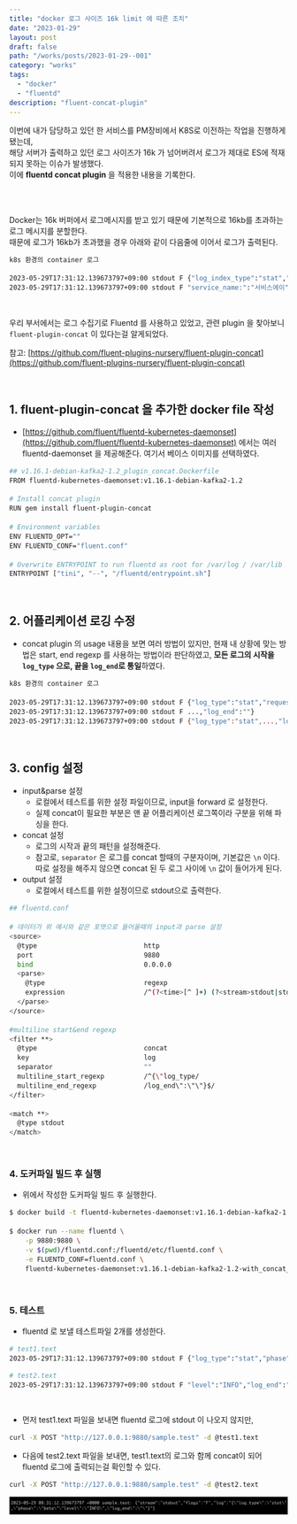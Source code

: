 ```yaml
---
title: "docker 로그 사이즈 16k limit 에 따른 조치"
date: "2023-01-29"
layout: post
draft: false
path: "/works/posts/2023-01-29--001"
category: "works"
tags:
  - "docker"
  - "fluentd"
description: "fluent-concat-plugin"
---
```


이번에 내가 담당하고 있던 한 서비스를 PM장비에서 K8S로 이전하는 작업을 진행하게 됐는데,  
해당 서버가 출력하고 있던 로그 사이즈가 16k 가 넘어버려서 로그가 제대로 ES에 적재되지 못하는 이슈가 발생했다.  
이에 **fluentd concat plugin** 을 적용한 내용을 기록한다.

<br/>
<br/>

Docker는 16k 버퍼에서 로그메시지를 받고 있기 때문에 기본적으로 16kb를 초과하는 로그 메시지를 분할한다.  
때문에 로그가 16kb가 초과했을 경우 아래와 같이 다음줄에 이어서 로그가 출력된다.  

```bash
k8s 환경의 container 로그

2023-05-29T17:31:12.139673797+09:00 stdout F {"log_index_type":"stat","request": {...,"service_id":"service-A"
2023-05-29T17:31:12.139673797+09:00 stdout F "service_name:":"서비스에이"},"response":{..}}, request_uuid: "TEST-01"}
```

<br/>

우리 부서에서는 로그 수집기로 Fluentd 를 사용하고 있었고, 관련 plugin 을 찾아보니 `fluent-plugin-concat` 이 있다는걸 알게되었다.

참고: [https://github.com/fluent-plugins-nursery/fluent-plugin-concat](https://github.com/fluent-plugins-nursery/fluent-plugin-concat)

<br/>

## 1. fluent-plugin-concat 을 추가한 docker file  작성

- [https://github.com/fluent/fluentd-kubernetes-daemonset](https://github.com/fluent/fluentd-kubernetes-daemonset) 에서는 여러 fluentd-daemonset 을 제공해준다. 여기서 베이스 이미지를 선택하였다.

```bash
## v1.16.1-debian-kafka2-1.2_plugin_concat.Dockerfile
FROM fluentd-kubernetes-daemonset:v1.16.1-debian-kafka2-1.2

# Install concat plugin
RUN gem install fluent-plugin-concat

# Environment variables
ENV FLUENTD_OPT=""
ENV FLUENTD_CONF="fluent.conf"

# Overwrite ENTRYPOINT to run fluentd as root for /var/log / /var/lib
ENTRYPOINT ["tini", "--", "/fluentd/entrypoint.sh"]
```

<br/>

## 2. 어플리케이션 로깅 수정

- concat plugin 의 usage 내용을 보면 여러 방법이 있지만, 현재 내 상황에 맞는 방법은 start, end regexp 를 사용하는 방법이라 판단하였고, **모든 로그의 시작을 `log_type` 으로, 끝을 `log_end`로 통일**하였다.

```bash
k8s 환경의 container 로그

2023-05-29T17:31:12.139673797+09:00 stdout F {"log_type":"stat","request": {...,"service_id":"service-A"
2023-05-29T17:31:12.139673797+09:00 stdout F ...,"log_end":""}
2023-05-29T17:31:12.139673797+09:00 stdout F {"log_type":"stat",...,"log_end":""}
```

<br/>

## 3. config 설정

- input&parse 설정
    - 로컬에서 테스트를 위한 설정 파일이므로, input을 forward 로 설정한다.
    - 실제 concat이 필요한 부분은 맨 끝 어플리케이션 로그쪽이라 구분을 위해 파싱을 한다.
- concat 설정
    - 로그의 시작과 끝의 패턴을 설정해준다.
    - 참고로, `separator` 은 로그를 concat 할때의 구분자이며, 기본값은 `\n` 이다. 따로 설정을 해주지 않으면 concat 된 두 로그 사이에 `\n` 값이 들어가게 된다.
- output 설정
    - 로컬에서 테스트를 위한 설정이므로 stdout으로 출력한다.

```bash
## fluentd.conf

# 데이터가 위 예시와 같은 포맷으로 들어올때의 input과 parse 설정
<source>
  @type                           http
  port                            9880
  bind                            0.0.0.0
  <parse>
    @type                         regexp
    expression                    /^(?<time>[^ ]+) (?<stream>stdout|stderr) (?<flags>[^ ]+) (?<log>.*)$/
  </parse>
</source>

#multiline start&end regexp
<filter **>
  @type                           concat
  key                             log
  separator                       ""
  multiline_start_regexp          /^{\"log_type/
  multiline_end_regexp            /log_end\":\"\"}$/
</filter>

<match **>
  @type stdout
</match>
```

<br/>

### 4. 도커파일 빌드 후 실행

- 위에서 작성한 도커파일 빌드 후 실행한다.

```bash
$ docker build -t fluentd-kubernetes-daemonset:v1.16.1-debian-kafka2-1.2-with_concat_plugin -f v1.16.1-debian-kafka2-1.2_plugin_concat.Dockerfile .

$ docker run --name fluentd \
	-p 9880:9880 \
	-v $(pwd)/fluentd.conf:/fluentd/etc/fluentd.conf \
	-e FLUENTD_CONF=fluentd.conf \
	fluentd-kubernetes-daemonset:v1.16.1-debian-kafka2-1.2-with_concat_plugin
```

<br/>

### 5. 테스트

- fluentd 로 보낼 테스트파일 2개를 생성한다.

```bash
# test1.text
2023-05-29T17:31:12.139673797+09:00 stdout F {"log_type":"stat","phase":"beta"
```

```bash
# test2.text
2023-05-29T17:31:12.139673797+09:00 stdout F "level":"INFO","log_end":""}
```

<br/>

- 먼저 test1.text 파일을 보내면 fluentd 로그에 stdout 이 나오지 않지만,

```bash
curl -X POST "http://127.0.0.1:9880/sample.test" -d @test1.text
```

- 다음에 test2.text 파일을 보내면, test1.text의 로그와 함께 concat이 되어 fluentd 로그에 출력되는걸 확인할 수 있다.

```bash
curl -X POST "http://127.0.0.1:9880/sample.test" -d @test2.text
```

![Untitled](Untitled.png)